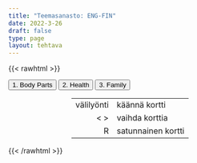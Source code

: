 ```yaml
---
title: "Teemasanasto: ENG-FIN"
date: 2022-3-26
draft: false
type: page
layout: tehtava
---
```

{{< rawhtml >}}
<link rel="stylesheet" type="text/css" href="/css/flashcard1.css"/>
<html>
 <body>
  <div id="cardArea"></div>
  <div id=valikko>
<button id="teema1">1. Body Parts</button>  <button id="teema2">2. Health</button>   <button id="teema3">3. Family</button> 
</div>
  <div id="lukumaara"></div>
  <div id="buttonArea" class="grid grid-cols-3"></div>

<div id="nappaimet" class="hidden lg:block" style="text-align:center; margin:0 auto; width:50%;"> 
<table>
  <tr>
    <td style="text-align:end;">välilyönti</td>
    <td>käännä kortti</td>
  </tr>
  <tr>
    <td style="text-align:end;">< ></td>
    <td>vaihda korttia</td>
  </tr>
  <tr>
    <td style="text-align:end;">R</td>
    <td>satunnainen kortti</td>
</table>

</div>


 </body>
</html>

<script> 
$(document).ready(function() {

  var currentQuestion = 0;
  var qbank = [
["beard", "parta"],
["cheek", "poski"],
["chin", "leuankärki"],
["dimple", "hymykuoppa"],
["earlobe", "korvannipukka"],
["eyebrow", "kulmakarva"],
["eyelashes", "silmäripset"],
["eyelid", "silmäluomi"],
["forehead", "otsa"],
["freckle", "pisama"],
["gums", "ikenet"],
["jaw", "leuka"],
["lip", "huuli"],
["mole", "luomi"],
["moustache", "viikset"],
["mouth", "suu"],
["neck", "niska/kaula"],
["nostril", "sierain"],
["scar", "arpi"],
["sideburns", "pulisongit"],
["stubble", "sänki"],
["teeth", "hampaat"],
["temple", "ohimo"],
["throat", "kurkku"],
["tongue", "kieli"],
["cuticles", "kynsinauhat"],
["fingernail", "kynsi"],
["fist", "nyrkki"],
["index finger", "etusormi"],
["knuckles", "rystyset"],
["middle finger", "keskisormi"],
["palm", "kämmen"],
["pinky, little finger", "pikkusormi"],
["ring finger", "nimetön"],
["thumb", "peukalo"],
["wrist", "ranne"],
["abdomen",	"vatsa"],
["ankle", "nilkka"],
["arm", "käsivarsi"],
["armpit", "kainalo"],
["back", "selkä"],
["belly button", "napa"],
["breast", "rinta"],
["buttocks", "pakarat"],
["calf", "pohje"],
["chest", "rintakehä"],
["elbow", "kyynärpää"],
["foot", "jalka(terä)"],
["forearm", "kyynärvarsi"],
["groin", "nivuset"],
["hand", "käsi"],
["heel", "kantapää"],
["hips", "lantio"],
["knee", "polvi"],
["leg", "jalka"],
["nipple", "nänni"],
["shin", "sääri"],
["shoulder", "hartia, olkapää"],
["sole", "jalkapohja"],
["thigh", "reisi"],
["toe", "varvas"],
["waist", "vyötärö"],
["blood vessel", "verisuoni"],
["bone marrow", "luuydin"],
["brain", "aivot"],
["gland", "rauhanen"],
["heart", "sydän"],
["kidney", "munuainen"],
["liver", "maksa"],
["lungs", "keuhkot"],
["musculature", "lihaksisto"],
["nerve", "hermo"],
["nervous system", "hermosto"],
["skull", "pääkallo"],
["spine", "selkäranka"],
["stomach", "vatsalaukku"],
["thyroid", "kilpirauhanen"],
["circulation", "verenkierto"],
["digestion", "ruoansulatus"],
["metabolism", "aineenvaihdunta"],
["respiration", "hengitys"],
["blood pressure", "verenpaine"],
["blood sugar", "verensokeri"],
["pulse", "pulssi"],
["dentist", "hammaslääkäri"],
["GP, general practitioner", "yleislääkäri"],
["midwife", "kätilö"],
["paramedic", "ensihoitaja"],
["patient", "potilas"],
["pharmacist", "farmaseutti"],
["practical nurse", "lähihoitaja"],
["psychologist", "psykologi"],
["RN, (registered) nurse", "sairaanhoitaja"],
["surgeon", "kirurgi"],
["ache, pain", "kipu, särky"],
["bruise", "ruhje, mustelma"],
["burn", "palovamma"],
["fracture", "murtuma"],
["illness, sickness, disease, ailment", "sairaus"],
["injury", "vamma"],
["rash", "ihottuma"],
["sprain", "venähdys, revähdys"],
["wound, cut", "haava"],
["diarrhoea (BrE), diarrhea (AmE)", "ripuli"],
["flu", "flunssa"],
["heartburn", "närästys"],
["heatstroke", "lämpöhalvaus"],
["sore throat", "kurkkukipu"],
["sunstroke", "auringonpistos"],
["vomit", "oksentaa"],
["cancer", "syöpä"],
["diabetes", "diabetes"],
["heart attack", "sydänkohtaus"],
["obesity", "ylipaino"],
["tumour (BrE), tumor (AmE)", "kasvain"],
["addiction", "riippuvuus"],
["depression", "masennus"],
["overdose", "yliannostus"],
["aunt", "täti"],
["dependant", "huollettava"],
["(first) cousin", "serkku"],
["grandparent", "isovanhempi"],
["guardian", "huoltaja"],
["nephew", "sisaren- tai veljenpoika"],
["niece", "sisaren- tai veljentytär"],
["relatives", "sukulaiset"],
["second cousin", "pikkuserkku"],
["sibling", "sisarus"],
["uncle", "setä, eno"],
["brother-in-law", "lanko"],
["daughter-in-law", "miniä"],
["father-in-law", "appi"],
["in-laws", "puolison sukulaiset"],
["mother-in-law", "anoppi"],
["sister-in-law", "käly"],
["son-in-law", "vävy"],
["(bride)groom", "sulhanen"],
["bachelor", "poikamies"],
["bachelorette", "poikamiestyttö"],
["bride", "morsian"],
["ex-husband", "entinen aviomies"],
["ex-wife", "entinen vaimo"],
["fiancé", "kihlattu (mies)"],
["fiancée", "kihlattu (nainen)"],
["partner", "puoliso, kumppani"],
["significant other", "kumppani"],
["spouse", "puoliso"],
["foster parents", "sijaisvanhemmat"],
["orphan", "orpo"],
["stepfather", "isäpuoli"],
["stepmother", "äitipuoli"],
["surrogate mother", "sijaissynnyttäjä"],
["descendant", "jälkeläinen"],
["forefather, ancestor", "esi-isä"],
["offspring", "jälkeläiset, jälkikasvu"],
["blended family, stepfamily", "uusperhe (puolisoilla voi olla yhteisten lasten lisäksi lapsia edellisistä parisuhteista)"],
["extended family", "suurperhe, suku"],
["foster family", "sijaisperhe"],
["LGBT family", "sateenkaariperhe"],
["nuclear family", "ydinperhe"],
["same-sex couple", "samaa sukupuolta olevien parisuhde"],
["single-parent family", "yhden vanhemman perhe"],
["divorced", "eronnut"],
["engaged", "kihloissa"],
["married", "naimisissa"],
["separated", "erillään asuva, asumuserossa"],
["single", "naimaton"],
["widow", "leski (naispuolinen)"],
["widower", "leski (miespuolinen)"],
["adopt", "adoptoida"],
["be / get divorced from", "erota"],
["be / get engaged to", "olla kihloissa / mennä kihloihin"],
["be / get married to", "olla naimisissa / mennä naimisiin"],
["bring up, raise", "kasvattaa"],
["marry someone", "mennä naimisiin jonkun kanssa"],
["nurture", "hoivata, kasvattaa"],
["start / end a relationship with someone", "aloittaa / päättää suhde"],
["adult, of age", "täysi-ikäinen"],
["child neglect", "lasten laiminlyönti"],
["family ties", "perhesuhteet"],
["family values", "perhearvot"],
["minor", "alaikäinen"],
["upbringing", "kasvatus"],
  ];

  beginActivity();
  edellinen();
  random();
  seuraava();
  kortinVaihto();

  	$("#teema1").on("mousedown", function(){
    currentQuestion = 0;
    beginActivity();
    })
    $("#teema2").on("mousedown", function(){
    currentQuestion = 62;
    beginActivity();
    })
    $("#teema3").on("mousedown", function(){
    currentQuestion = 118;
    beginActivity();
    })

  window.addEventListener('keydown', (e) => {
    if (e.keyCode === 32 && e.target === document.body) {
      e.preventDefault();
    }
  });

  document.body.onkeydown = function(event) {
    event = event || window.event;
    var keycode = event.charCode || event.keyCode;
    if (keycode === 37 && currentQuestion > 0) {
      currentQuestion--;
      beginActivity();
    }

    if (keycode === 82) {
      var randomNumber = Math.floor(Math.random() * qbank.length);
      currentQuestion = randomNumber;
      beginActivity();
    }

    if (keycode === 39 && currentQuestion < qbank.length - 1) {
      currentQuestion++;
      beginActivity();
    }

    if (keycode === 32) {
      var parentDiv = document.getElementById("cardArea");
      var childDiv = document.getElementById("card1");
      if (parentDiv.contains(childDiv)) {
        $("#cardArea").empty()
        $("#cardArea").append('<div id="card2" class="card">' + qbank[currentQuestion][1] + '</div>')
        $("#card2").css("background-color", "#00473c")
      } else {
        $("#cardArea").empty()
        $("#cardArea").append('<div id="card1" class="card">' + qbank[currentQuestion][0] + '</div>')
        $("#card1").css("background-color", "#1F2937")
      }
    }

  }

  function beginActivity() {
    $("#cardArea").empty();
    $("#cardArea").append('<div id="card1" class="card">' + qbank[currentQuestion][0] + '</div>');
    $("#card1").css("background-color", "#1F2937");
    $("#lukumaara").empty();
    var korttia = document.createElement('div')
    korttia.innerHTML = currentQuestion + 1 + " / " + qbank.length;
    document.getElementById('lukumaara').appendChild(korttia);
  }

  function kortinVaihto() {
    $("#cardArea").on("click", function() {
      var parentDiv = document.getElementById("cardArea");
      var childDiv = document.getElementById("card1");
      if (parentDiv.contains(childDiv)) {
        $("#cardArea").empty()
        $("#cardArea").append('<div id="card2" class="card">' + qbank[currentQuestion][1] + '</div>')
        $("#card2").css("background-color", "#00473c")
      } else {
        $("#cardArea").empty()
        $("#cardArea").append('<div id="card1" class="card">' + qbank[currentQuestion][0] + '</div>')
        $("#card1").css("background-color", "#1F2937")
      }
    })
  }


  function edellinen() {
    $("#buttonArea").append('<div id="prevButton">Edellinen</div>');
    $("#prevButton").on("click", function() {
      if (currentQuestion > 0) {
        currentQuestion--;
        beginActivity();
      }
    })
  }

  function random() {
    $("#buttonArea").append('<div id="random">Random</div>');
    $("#random").on("click", function() {
      var randomNumber = Math.floor(Math.random() * qbank.length);
      currentQuestion = randomNumber;
      beginActivity();
    })
  }

  function seuraava() {
    $("#buttonArea").append('<div id="nextButton">Seuraava</div>');
    $("#nextButton").on("click", function() {
      if (currentQuestion < qbank.length - 1) {
        currentQuestion++;
        beginActivity();
      }
    })
  }
})
</script>

{{< /rawhtml >}}